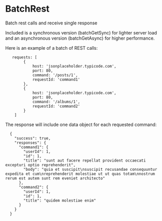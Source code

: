 BatchRest
=========

Batch rest calls and receive single response

Included is a synchronous version (batchGetSync) for lighter server load and an asynchronous
version (batchGetAsync) for higher performance.


Here is an example of a batch of REST calls:
```
   requests: [
        {
            host: 'jsonplaceholder.typicode.com',
            port: 80,
            command: '/posts/1',
            requestId: 'command1'
        },
        {
            host: 'jsonplaceholder.typicode.com',
            port: 80,
            command: '/albums/1',
            requestId: 'command2'
        }
    ]
```

The response will include one data object for each requested command:
```
  {
    "success": true,
    "responses": {
      "command1": {
        "userId": 1,
        "id": 1,
        "title": "sunt aut facere repellat provident occaecati excepturi optio reprehenderit",
        "body": "quia et suscipit\nsuscipit recusandae consequuntur expedita et cum\nreprehenderit molestiae ut ut quas totam\nnostrum rerum est autem sunt rem eveniet architecto"
      },
      "command2": {
        "userId": 1,
        "id": 1,
        "title": "quidem molestiae enim"
      }
    }
  }
```
